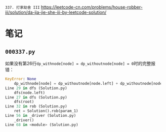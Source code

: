 
`337. 打家劫舍 III` https://leetcode-cn.com/problems/house-robber-iii/solution/da-jia-jie-she-iii-by-leetcode-solution/

# 笔记

## `000337.py`

如果没有第26行`dp_withnode[node] = dp_withoutnode[node] = 0`时的完整报错：
```py
KeyError: None
    dp_withnode[node] = dp_withoutnode[node.left] + dp_withoutnode[node.right]
Line 29 in dfs (Solution.py)
    dfs(node.left)
Line 27 in dfs (Solution.py)
    dfs(root)
Line 32 in rob (Solution.py)
    ret = Solution().rob(param_1)
Line 56 in _driver (Solution.py)
    _driver()
Line 68 in <module> (Solution.py)
```
